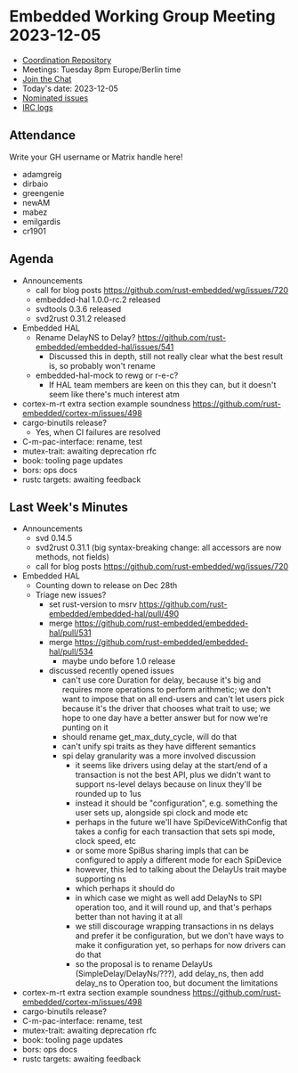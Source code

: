 # Embedded Working Group Meeting 2023-12-05

* [Coordination Repository]
* Meetings: Tuesday 8pm Europe/Berlin time
* [Join the Chat]
* Today's date: 2023-12-05
* [Nominated issues](https://github.com/search?q=org%3Arust-embedded+label%3Anominated+is%3Aopen&type=Issues)
* [IRC logs]

[Coordination Repository]: https://github.com/rust-embedded/wg
[Join the Chat]: https://matrix.to/#/#rust-embedded:matrix.org
[IRC logs]: https://libera.irclog.whitequark.org/rust-embedded/2023-12-05

## Attendance

Write your GH username or Matrix handle here!

* adamgreig
* dirbaio
* greengenie
* newAM
* mabez
* emilgardis
* cr1901

## Agenda

* Announcements
    * call for blog posts https://github.com/rust-embedded/wg/issues/720
    * embedded-hal 1.0.0-rc.2 released
    * svdtools 0.3.6 released
    * svd2rust 0.31.2 released
* Embedded HAL
    * Rename DelayNS to Delay? https://github.com/rust-embedded/embedded-hal/issues/541
        * Discussed this in depth, still not really clear what the best result is, so probably won't rename
    * embedded-hal-mock to rewg or r-e-c?
        * If HAL team members are keen on this they can, but it doesn't seem like there's much interest atm
* cortex-m-rt extra section example soundness https://github.com/rust-embedded/cortex-m/issues/498
* cargo-binutils release?
    * Yes, when CI failures are resolved
* C-m-pac-interface: rename, test
* mutex-trait: awaiting deprecation rfc
* book: tooling page updates
* bors: ops docs
* rustc targets: awaiting feedback

## Last Week's Minutes

* Announcements
    * svd 0.14.5
    * svd2rust 0.31.1 (big syntax-breaking change: all accessors are now methods, not fields)
    * call for blog posts https://github.com/rust-embedded/wg/issues/720
* Embedded HAL
    * Counting down to release on Dec 28th
    * Triage new issues?
        * set rust-version to msrv https://github.com/rust-embedded/embedded-hal/pull/490
        * merge https://github.com/rust-embedded/embedded-hal/pull/531
        * merge https://github.com/rust-embedded/embedded-hal/pull/534
            * maybe undo before 1.0 release
        * discussed recently opened issues
            * can't use core Duration for delay, because it's big and requires more operations to perform arithmetic; we don't want to impose that on all end-users and can't let users pick because it's the driver that chooses what trait to use; we hope to one day have a better answer but for now we're punting on it
            * should rename get_max_duty_cycle, will do that
            * can't unify spi traits as they have different semantics
            * spi delay granularity was a more involved discussion
                * it seems like drivers using delay at the start/end of a transaction is not the best API, plus we didn't want to support ns-level delays because on linux they'll be rounded up to 1us
                * instead it should be "configuration", e.g. something the user sets up, alongside spi clock and mode etc
                * perhaps in the future we'll have SpiDeviceWithConfig that takes a config for each transaction that sets spi mode, clock speed, etc
                * or some more SpiBus sharing impls that can be configured to apply a different mode for each SpiDevice
                * however, this led to talking about the DelayUs trait maybe supporting ns
                * which perhaps it should do
                * in which case we might as well add DelayNs to SPI operation too, and it will round up, and that's perhaps better than not having it at all
                * we still discourage wrapping transactions in ns delays and prefer it be configuration, but we don't have ways to make it configuration yet, so perhaps for now drivers can do that
                * so the proposal is to rename DelayUs (SimpleDelay/DelayNs/???), add delay_ns, then add delay_ns to Operation too, but document the limitations
* cortex-m-rt extra section example soundness https://github.com/rust-embedded/cortex-m/issues/498
* cargo-binutils release?
* C-m-pac-interface: rename, test
* mutex-trait: awaiting deprecation rfc
* book: tooling page updates
* bors: ops docs
* rustc targets: awaiting feedback
